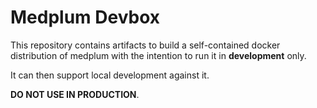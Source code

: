 # Medplum Devbox

This repository contains artifacts to build a self-contained docker distribution of medplum with the intention to run
it in **development** only.

It can then support local development against it.

**DO NOT USE IN PRODUCTION**.